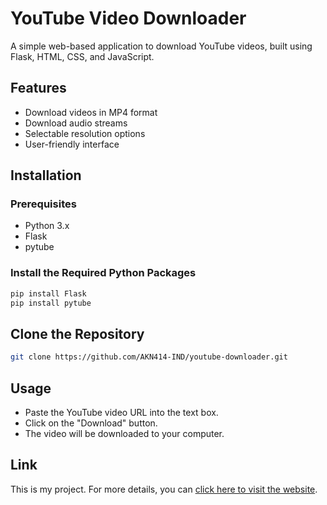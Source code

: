 # YouTube Video Downloader

A simple web-based application to download YouTube videos, built using Flask, HTML, CSS, and JavaScript.

## Features

- Download videos in MP4 format
- Download audio streams
- Selectable resolution options
- User-friendly interface


## Installation

### Prerequisites

- Python 3.x
- Flask
- pytube

### Install the Required Python Packages

```bash
pip install Flask
pip install pytube
```
## Clone the Repository

```bash
git clone https://github.com/AKN414-IND/youtube-downloader.git
```

## Usage
- Paste the YouTube video URL into the text box.
- Click on the "Download" button.
- The video  will be downloaded to your computer.

## Link 
This is my project. For more details, you can [click here to visit the website](https://akn414-ind.github.io/y_download/).


